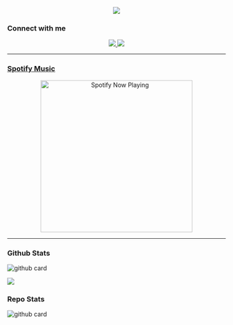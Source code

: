 <p align="center">
<a href="https://ryzxel6.github.io"><img align="center" src="https://github-cardname.caliph.my.id/api?name=Ryzxell&description=Hi%2C%20i'm%20a%20Backend%20Developer%2C%20Nice%20to%20meet%20you&image=https://i0.wp.com/avatars.githubusercontent.com/Ryzxel6&usqp=CAU&backgroundColor=%23ecf0f1&instagram=@ryzxell&github=Ryzxel6&pattern=ticTacToe&colorPattern=%23eaeaea&site=https://ryzxel6.github.io"/></a>
</p>
 

### Connect with me 
<p align="center">
  <a href="https://instagram.com/ryzxell"><img src="https://img.shields.io/badge/Instagram-E4405F?style=for-the-badge&logo=instagram&logoColor=white"/> 
  <a href="https://wa.me/62895324429899"><img src="https://img.shields.io/badge/WhatsApp-25D366?style=for-the-badge&logo=whatsapp&logoColor=white" /><br>

  
------
### Spotify Music

<p align="center">
  <a href="https://open.spotify.com/track/4bNvS25ZVMCvLHEUV87mp4?si=yb1PaPVnRgiTYedy8r6i_g&utm_source=copy-link&context=spotify%3Aplaylist%3A37i9dQZF1EIVoBTSiHHsdx&dl_branch=1" target="_blank"><img src="https://now-playing-on-spotify.vercel.app/api/spotify" alt="Spotify Now Playing" width="350"/></a>
</p>

------
 
### Github Stats 

![github card](https://github-readme-stats.vercel.app/api?username=Ryzxel6&show_icons=true&theme=radical)

![](https://github-profile-summary-cards.vercel.app/api/cards/profile-details?username=Ryzxel6&theme=monokai)

### Repo Stats 

![github card](https://github-readme-stats.vercel.app/api/pin/?username=Ryzxel6&repo=Simple-Qrcode&theme=dark)

